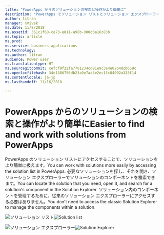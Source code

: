 ```yaml
---
title: "PowerApps からのソリューションの検索と操作がより簡単に"
description: "PowerApps でソリューション リストとソリューション エクスプローラーを使用できます。"
author: litran
manager: KVivek
ms.date: 11/8/2018
ms.assetid: 351c1f60-ce73-e811-a96b-000d3a18c83b
ms.topic: article
ms.prod: 
ms.service: business-applications
ms.technology: 
ms.author: litran
audience: Power user
ms.translationtype: HT
ms.sourcegitcommit: cefcf9f22fa7701234cd81e9c3e4e02b4dcb659c
ms.openlocfilehash: 34e1386756db23a9e7aa3e2ec15c84092a328f14
ms.contentlocale: ja-jp
ms.lasthandoff: 11/16/2018

---
```

# <a name="easier-to-find-and-work-with-solutions-from-powerapps"></a><span data-ttu-id="cbedb-103">PowerApps からのソリューションの検索と操作がより簡単に</span><span class="sxs-lookup"><span data-stu-id="cbedb-103">Easier to find and work with solutions from PowerApps</span></span>




<span data-ttu-id="cbedb-104">PowerApps のソリューション リストにアクセスすることで、ソリューションをより簡単に扱えます。</span><span class="sxs-lookup"><span data-stu-id="cbedb-104">You can work with solutions more easily by accessing the solution list in PowerApps.</span></span> <span data-ttu-id="cbedb-105">必要なソリューションを探し、それを開き、ソリューション エクスプローラーでソリューションのコンポーネントを検索できます。</span><span class="sxs-lookup"><span data-stu-id="cbedb-105">You can locate the solution that you need, open it, and search for a solution's component in the Solution Explorer.</span></span> <span data-ttu-id="cbedb-106">ソリューション内のコンポーネントを管理するために、従来のソリューション エクスプローラーにアクセスする必要はありません。</span><span class="sxs-lookup"><span data-stu-id="cbedb-106">You don't need to access the classic Solution Explorer to manage the components within a solution.</span></span>

<span data-ttu-id="cbedb-107">![ソリューション リスト](media/solution-list.png  "ソリューション リスト")</span><span class="sxs-lookup"><span data-stu-id="cbedb-107">![Solution list](media/solution-list.png  "Solution list")</span></span>

<span data-ttu-id="cbedb-108">![ソリューション エクスプローラー](media/solution-explorer.png  "ソリューション エクスプローラー")</span><span class="sxs-lookup"><span data-stu-id="cbedb-108">![Solution Explorer](media/solution-explorer.png  "Solution Explorer")</span></span>



